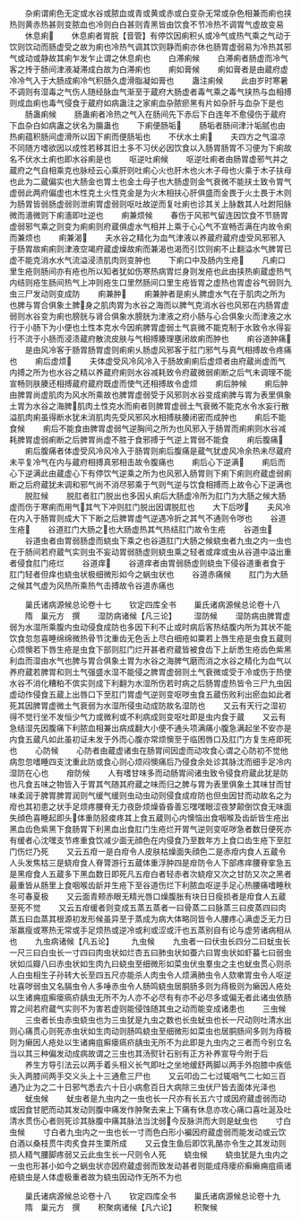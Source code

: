 <!-- { "loadSidebar": true } -->
　　杂痢谓痢色无定或水谷或脓血或青或黄或赤或白变杂无常或杂色相兼而痢也挟热则黄赤热甚则变脓血也冷则白白甚则青黑皆由饮食不节冷热不调胃气虚故变易
　　休息痢
　　休息痢者胃脘【音管】有停饮因痢积乆或冷气或热气乘之气动于饮则饮动而肠虚受之故为痢也冷热气调其饮则静而痢亦休也肠胃虚弱易为冷热其邪气或动或静故其痢乍发乍止谓之休息痢也
　　白滞痢候
　　白滞痢者肠虚而冷气客之抟于肠间津液凝滞成白故为白滞痢也
　　痢如膏候
　　痢如膏者是由蔵府虚冷冷气入于大肠成痢冷气积肠久虚滑脂凝如膏也
　　蛊注痢候
　　此由岁时寒暑不调则有湿毒之气伤人随经脉血气渐至于蔵府大肠虚者毒气乘之毒气挟热与血相搏则成血痢也毒气侵食于蔵府如病蛊注之家痢血杂脓瘀黑有片如杂肝与血杂下是也
　　肠蛊痢候
　　肠蛊痢者冷热之气入在肠间先下赤后下白连年不愈侵伤于蔵府下血杂白如病蛊之状名为膓蛊也
　　下痢便肠垢
　　肠垢者肠间津汁垢腻也由热痢蕴积肠间虚滑所以因下痢而便肠垢也
　　不伏水土痢
　　夫四方之气温凉不同随方嗜欲因以成性若移其旧土多不习伏必因饮食以入肠胃肠胃不习便为下痢故名不伏水土痢也即水谷痢是也
　　呕逆吐痢候
　　呕逆吐痢者由肠胃虚邪气并之蔵府之气自相乘克也脉经云心乘肝则吐痢心火也肝木也火木子母也火乘于木子扶母也此为二蔵偏实也大肠金也胃土也金土母子也大肠虚则金气衰微不能扶土致令胃气虚弱此两府偏虚也木性克土火性克金是为火木相扶心肝俱盛而金畏于火土畏于木则为肠胃皆弱肠虚弱则泄痢胃虚弱则呕吐故逆而复吐痢也诊其关上脉数其人吐跗阳脉微而濇微则下痢濇即吐逆也
　　痢兼烦候
　　春伤于风邪气留连因饮食不节肠胃虚弱邪气乘之则变为痢痢则府蔵俱虚水气相并上乘于心心气不宣畅否满在内故令痢而兼烦也
　　痢兼渴
　　夫水谷之精化为血气津液以养蔵府蔵府虚受风邪邪入于肠胃故痢痢则津液空竭府蔵虚燥故痢而兼渴也渴而引饮则痢不止翻溢水气脾胃已虚不能克消水水气流溢浸渍肌肉则变肿也
　　下痢口中及肠内生疮
　　凡痢口里生疮则肠间亦有疮也所以知者犹如伤寒热病胃烂身则发疮也此由挟热痢蔵虚热气内结则疮生肠间热气上冲则疮生口里然肠间口里生疮皆胃之虚热也胃虚谷气弱则九虫三尸发动则变成防
　　痢兼肿
　　痢兼肿者是痢乆脾虚水气在于肌肉之所为也脾与胃合俱象土脾身之肌肉胃为水谷之海而以脾气克消水谷也风邪在内肠胃虚弱则水谷变为痢也膀胱与肾合俱象水膀胱为津液之府小肠与心合俱象火而津液之水行于小肠下为小便也土性本克水今因痢脾胃虚弱土气哀微不能克制于水致令水得妄行不流于小肠而浸渍蔵府散流皮肤与气相搏腠理壅闭故痢而肿也
　　痢谷道肿痛
　　是由风冷客于肠胃肠胃虚则痢痢乆肠虚风邪客于肛门邪气与真气相搏故令疼痛也
　　痢后虚烦
　　夫体虚受风冷风冷入于肠故痢痢后虚烦者由府蔵尚虚而气内搏之所为也水谷之精以养蔵府痢则水谷减耗致令府蔵微弱痢断之后气未调理不能宣畅则肤腠还相搏蔵府蔵府既虚而使气还相搏故令虚烦
　　痢后肿候
　　痢后肿由脾胃尚虚肌肉为风水所乘故也脾胃虚弱受于风邪则水谷变成痢脾与胃为表里俱象土胃为水谷之海脾肌肉土性克水而痢者则脾胃虚弱土气衰微不能克水令水妄行散溢肌肉痢虽得断水犹未消肌肉先受风邪风水相搏肤腠闭密而成肿也
　　痢后不能食候
　　痢后不能食由脾胃虚弱气逆胸间之所为也风邪入于肠胃而痢痢则水谷减耗脾胃虚弱痢断之后脾胃尚虚不胜于食邪搏于气逆上胃弱不能食
　　痢后腹痛
　　痢后腹痛者体虚受风冷风冷入于肠胃则痢后腹痛是蔵气犹虚风冷余热未尽蔵府未平复冷气在内与蔵府相搏真邪相击故令腹痛也
　　痢后心下逆满
　　痢后而心下逆满此由蔵虚心下有停饮气逆乘之所为也风邪入肠胃则下痢下痢则府蔵虚弱痢断之后府蔵犹未调和邪气尚不消尽邪乘于气则气逆与饮食相搏而上故令心下逆满也
　　脱肛候
　　脱肛者肛门脱出也多因乆痢后大肠虚冷所为肛门为大肠之候大肠虚而伤于寒痢而用气其气下冲则肛门脱出因谓脱肛也
　　大下后哕
　　夫风冷在内入于肠胃则成大下下断之后脾胃虚气逆遇冷折之其气不通则令哕也
　　谷道生疮
　　谷道肛门大肠之也大肠虚热其气热结肛门故令生疮
　　谷道虫
　　谷道虫者由胃弱肠虚而蛲虫下乘之也谷道肛门大肠之候蛲虫者九虫之内一虫也在于肠间若府蔵气实则虫不妄动胃弱肠虚则蛲虫乘之轻者或痒或虫从谷道中溢出重者侵食肛门疮烂
　　谷道痒
　　谷道痒者由胃弱肠虚则蛲虫下侵谷道重者食于肛门轻者但痒也蛲虫状极细微形如今之蜗虫状也
　　谷道赤痛候
　　肛门为大肠之候其气虚为风热所乘热气击搏故令谷道赤痛也








　　巢氏诸病源候总论卷十七
　　钦定四库全书
　　巢氏诸病源候总论卷十八
　　隋　巢元方　撰
　　湿防病诸候【凡三论】
　　湿防候
　　湿防病由脾胃虚弱为水湿所乘腹内虫动侵食成防也多因下利不止或时病后客热结腹内所为其状不能饮食忽忽喜睡绵绵微热骨节沈重齿无色舌上尽白细疮如粟若上唇生疮是虫食五蔵则心烦懊若下唇生疮是虫食下部则肛门烂开甚者府蔵皆被食齿下上龂悉生疮齿色紫黑利血而湿由水气也脾与胃合俱象土胃为水谷之海脾气磨而消之水谷之精化为血气以养府蔵若脾胃和则土气强盛水湿不能侵之脾胃虚弱则土气衰微或受于冷或伤于热使水谷不消化糟粕不傧实则成下利翻为水湿所伤若时病之后肠胃虚热皆令三尸九虫因虚动作侵食五蔵上出唇口下至肛门胃虚气逆则变呕哕虫食五蔵伤败利出瘀血如此者死其因脾胃虚微土气衰弱为水湿所侵虫动成防故名湿防也
　　又云有天行之湿初得不觉行坐不发恒少气力或微利或不利病成则变呕吐即是虫内食于蔵
　　又云有急结湿先因腹痛下利脓血相兼出病成翻大小便不通头项满痛小腹急满起坐不安亦是内食五蔵凡如此虽初证未发于外而心腹亦常烦懊至于临困唇口及肛门方复生疮即死也
　　心防候
　　心防者由蔵虚诸虫在肠胃间因虚而动攻食心谓之心防初不觉他病忽忽嗜睡四支沈重此防或食心则心烦闷懊痛后乃侵食余处诊其脉沈而细手足冷内湿防在心也
　　疳防候
　　人有嗜甘味多而动肠胃间诸虫致令侵食府蔵此犹是防也凡食五味之物皆入于胃其气随其府蔵之味而归之脾与胃为表里俱象土其味甘而甘味柔润于脾胃脾胃润则气缓气缓则虫动虫动则侵食成疳防也但虫因甘而动故名之为疳也其初患之状手足烦疼腰脊无力夜卧烦燥昏昏善忘嘿嘿眼涩夜梦颠倒饮食无味面失顔色喜睡起即头体重防胫痠疼其上食五蔵则心内懊恼出食咽喉及齿龂皆生疮出黑血齿色紫黑下食肠胃下利黑血出食肛门生疮烂开胃气逆则变呕哕急者数日便死亦有缓者心沈嘿支节疼重食饮减少面无顔色在内侵食乃至数年方上食口齿生疮下至肛门伤烂乃死
　　又云五疳一是白疳令人皮肤枯燥面失顔色二是赤疳内食人五蔵令人头发焦枯三是蛲疳食人脊膂游行五蔵体重浮肿四是疳防令人下部疼痒腰脊挛急五是黑疳食人五蔵多下黑血数日即死凡五疳白者轻赤者次蛲疳又次之甘防又次之黑者最重皆从肠里上食咽喉齿龂并生疮下至谷道伤烂下利脓血呕逆手足心热腰痛嗜睡秋冬可春夏极
　　又云面青颊赤眼无精光唇口燥腹胀有块日日瘦损者是疳食人五蔵至死不觉
　　又云五疳缓者则变成五蒸五蒸者一曰骨蒸二曰脉蒸三曰皮蒸四曰肉蒸五曰血蒸其根源初发形候虽异至于蒸成为病大体略同皆令人腰疼心满虚乏无力日渐羸瘦或寒热无常或手足烦热或逆冷或利或涩或汗也五蒸别自有论与虚劳诸病相从也
　　九虫病诸候【凡五论】
　　九虫候
　　九虫者一曰伏虫长四分二曰蚘虫长一尺三曰白虫长一寸四曰肉虫状如烂杏五曰肺虫状如蚕六曰胃虫状如虾蟇七曰弱虫状如瓜瓣八曰赤虫状如生肉九曰蛲虫至细微形如菜虫伏虫羣虫之主也蚘虫贯心则杀人白虫相生子孙转大长至四五尺亦能杀人肉虫令人烦满肺虫令人欬嗽胃虫令人呕逆吐喜哕弱虫又名膈虫令人多唾赤虫令人肠鸣蛲虫居胴肠多则为痔极则为癞因人疮处以生诸痈疽癣瘘瘑疥龋虫无所不为人亦不必尽有有亦不必尽多或偏无者此诸虫依肠胃之间若府蔵气实则不为害若虚则能侵蚀随其虫之动而能变成诸患也
　　三虫候
　　三虫者长虫赤虫蛲虫也为三虫犹是九虫之数也长虫蚘虫也长一尺动则吐清水出则心痛贯心则死赤虫状如生肉动则肠鸣蛲虫至细微形如菜虫也居胴肠间多则为痔极则为癞因人疮处以生诸痈疽癣瘘瘑疥龋虫无所不为此即是九虫内之三者而今别立名当以其三种偏发动成病故谓之三虫也其汤熨针石别有正方补养宣导今附于后
　　养生方导引法云以两手着头相义长气即吐之坐地缓舒两脚以两手外抱膝中疾低头入两膝间两手交义头上十三通愈三尸也
　　又云叩齿二七过辄咽气二七如三百通乃止为之二十日邪气悉去六十日小病愈百日大病除三虫伏尸皆去面体光泽也
　　蚘虫候
　　蚘虫者是九虫内之一虫也长一尺亦有长五六寸或因府蔵虚弱而动或因食甘肥而动其发动则腹中痛发作肿聚去来上下痛有休息亦攻心痛口喜吐涎及吐清水贯伤心者则死诊其脉腹中痛其脉法当沈弱今反脉洪而大则是蚘虫也
　　寸白虫候
　　寸白者九虫内之一虫也长一寸而色白形小褊因府蔵虚弱而能发动或云饮白酒以桑枝贯牛肉炙食并生栗所成
　　又云食生鱼后即饮乳酪亦令生之其发动则损人精气腰脚疼弱又云此虫生长一尺则令人死
　　蛲虫候
　　蛲虫犹是九虫内之一虫也形甚小如今之蜗虫状亦因府蔵虚弱而致发动甚者则能成痔瘘疥癣癞痈疽瘑诸疮蛲虫是人体虚极重者故为蛲虫因动作无所不为也










　　巢氏诸病源候总论卷十八
　　钦定四库全书
　　巢氏诸病源候总论卷十九
　　隋　巢元方　撰
　　积聚病诸候【凡六论】
　　积聚候

